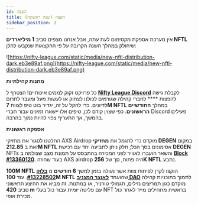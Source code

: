 ```yaml
---
id: הפצה
title: הפצה (שנה ראשונה)
sidebar_position: 2
---
```


אין מערכת אספקת מקסימום לעת עתה, אבל אנחנו מצפים סביב **1 מיליארדים NFTL** שיחולק במהלך השנה הקרובה על פי ההקצאות שנקבעו להלן:

![https://nifty-league.com/static/media/new-nftl-distribution-dark.eb3e89af.png](https://nifty-league.com/static/media/new-nftl-distribution-dark.eb3e89af.png)

**מתנות קהילתיות**

כל פרויקט זקוק לממים איכותיים! הצטרף ל **[Nifty League Discord](https://discord.gg/niftyleague)** לקבלת גישה להפצות **** לחברי קהילה שגורמים לכולנו לצחוק או לעשות מעל ומעבר לתרום לדיונים. כדי להקל על זה, יגדיר בוט טיפ לצוות **7M NFTL** במהלך **החודשיים הראשונים**. כפי שצוין קודם לכן, טיפים אלו יישארו זמינים עבור חברי Discord פעילים בהמשך, אך התעריף צפוי להיות נמוך בהרבה.

**אספקה ראשונית**

החלטנו לסגור את מחזיקי AXS Airdrop מוקדם כדי לתגמל את **מחזיקי DEGEN** במקום זאת ב **212.85M NFTL** אסימונים בסך הכל; חלק ניתן לתביעה יחד עם רכישת **DEGEN** NFTs והשאר הועברו לאוויר לפני המכירה בהתבסס על תמונת מצב שצולמה ב **[Block #13360120](https://etherscan.io/block/13360120)**. בעוד שחוזה AXS airdrop היה פתוח, סך של **256K NFTL** נתבע.

**100M NFTL** הוקצו לקרן לפיתוח צוות אשר נעולה בזמן למשך **6 חודשים** מ **[בלוק #13228502](https://etherscan.io/tx/0x3649b00464903b78608f8de9308aec339ecd7446f1dc2de26a9913d2d5468ecf)**. עוד **100M NFTL** שהועמד **[לאוצר המגניב DAO](https://etherscan.io/address/0xd06ae6fb7eade890f3e295d69a6679380c9456c1)** לתמוך בתוכניות קהילה מוקדם כגון תמריצים נזילים, תגמולי טורניר, או במתנות. זה מביא את ההיצע הראשוני סביב **420 m** עם פליטה יומית עבור כול בעלי NFT בראשית מתחילים מייד לאחר כול מכירת אופי.
